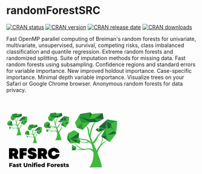 
#  randomForestSRC 


<!-- badges: start -->
[![CRAN status](https://cranchecks.info/badges/flavor/release/randomForestSRC)](https://cran.r-project.org/web/checks/check_results_randomForestSRC.html)
[![CRAN version](https://www.r-pkg.org/badges/version/randomForestSRC)](https://cran.r-project.org/web/packages/randomForestSRC/index.html)
[![CRAN release date](https://www.r-pkg.org/badges/last-release/randomForestSRC)](https://cran.r-project.org/web/packages/randomForestSRC/index.html)
[![CRAN downloads](https://cranlogs.r-pkg.org/badges/randomForestSRC)](https://cran.r-project.org/web/packages/randomForestSRC/index.html)
<!-- badges: end -->

Fast OpenMP parallel computing of Breiman's random forests for univariate, multivariate, unsupervised, survival, competing risks, class imbalanced classification and quantile regression. Extreme random forests and randomized splitting. Suite of imputation methods for missing data. Fast random forests using subsampling. Confidence regions and standard errors for variable importance. New improved holdout importance. Case-specific importance.  Minimal depth variable importance. Visualize trees on your Safari or Google Chrome browser. Anonymous random forests for data privacy. 

<br>
<a href="https://luminwin.github.io/randomForestSRC/"><svg xmlns="http://www.w3.org/2000/svg" xmlns:xlink="http://www.w3.org/1999/xlink"  width="220pt" height="140pt" viewBox="0 0 1350 675.000002" version="1.2">
<defs>
<g>
<symbol overflow="visible" id="glyph1-0">
<path style="stroke:none;" d="M 2.75 -48.21875 L 37.6875 -48.21875 L 37.6875 0 L 2.75 0 Z M 32.171875 -4.828125 L 32.171875 -43.40625 L 8.265625 -43.40625 L 8.265625 -4.828125 Z M 32.171875 -4.828125 "></path>
</symbol>
<symbol overflow="visible" id="glyph1-1">
<path style="stroke:none;" d="M 18.46875 -37.6875 L 18.46875 -27.078125 L 39.75 -27.078125 L 39.75 -16.53125 L 18.46875 -16.53125 L 18.46875 0 L 4.828125 0 L 4.828125 -48.21875 L 42.640625 -48.21875 L 42.640625 -37.6875 Z M 18.46875 -37.6875 "></path>
</symbol>
<symbol overflow="visible" id="glyph1-2">
<path style="stroke:none;" d="M 20.109375 -37.953125 C 26.316406 -37.953125 31.050781 -36.539062 34.3125 -33.71875 C 37.570312 -30.894531 39.203125 -26.566406 39.203125 -20.734375 L 39.203125 0 L 27 0 L 27 -4.828125 C 25.125 -1.191406 21.453125 0.625 15.984375 0.625 C 13.085938 0.625 10.582031 0.117188 8.46875 -0.890625 C 6.351562 -1.898438 4.753906 -3.265625 3.671875 -4.984375 C 2.597656 -6.710938 2.0625 -8.679688 2.0625 -10.890625 C 2.0625 -14.421875 3.414062 -17.160156 6.125 -19.109375 C 8.84375 -21.066406 13.023438 -22.046875 18.671875 -22.046875 L 26.109375 -22.046875 C 25.878906 -25.992188 23.238281 -27.96875 18.1875 -27.96875 C 16.394531 -27.96875 14.578125 -27.679688 12.734375 -27.109375 C 10.898438 -26.535156 9.34375 -25.742188 8.0625 -24.734375 L 3.65625 -33.625 C 5.71875 -35 8.226562 -36.0625 11.1875 -36.8125 C 14.15625 -37.570312 17.128906 -37.953125 20.109375 -37.953125 Z M 19.640625 -7.640625 C 21.148438 -7.640625 22.476562 -8.003906 23.625 -8.734375 C 24.78125 -9.472656 25.609375 -10.554688 26.109375 -11.984375 L 26.109375 -15.21875 L 20.453125 -15.21875 C 16.648438 -15.21875 14.75 -13.957031 14.75 -11.4375 C 14.75 -10.289062 15.179688 -9.367188 16.046875 -8.671875 C 16.921875 -7.984375 18.117188 -7.640625 19.640625 -7.640625 Z M 19.640625 -7.640625 "></path>
</symbol>
<symbol overflow="visible" id="glyph1-3">
<path style="stroke:none;" d="M 17.78125 0.625 C 14.65625 0.625 11.578125 0.269531 8.546875 -0.4375 C 5.515625 -1.15625 3.078125 -2.085938 1.234375 -3.234375 L 5.171875 -12.1875 C 6.867188 -11.132812 8.890625 -10.296875 11.234375 -9.671875 C 13.578125 -9.054688 15.894531 -8.75 18.1875 -8.75 C 20.300781 -8.75 21.804688 -8.96875 22.703125 -9.40625 C 23.597656 -9.84375 24.046875 -10.472656 24.046875 -11.296875 C 24.046875 -12.117188 23.503906 -12.703125 22.421875 -13.046875 C 21.347656 -13.398438 19.640625 -13.734375 17.296875 -14.046875 C 14.304688 -14.421875 11.765625 -14.90625 9.671875 -15.5 C 7.585938 -16.09375 5.785156 -17.191406 4.265625 -18.796875 C 2.753906 -20.410156 2 -22.664062 2 -25.5625 C 2 -27.945312 2.707031 -30.066406 4.125 -31.921875 C 5.550781 -33.785156 7.628906 -35.253906 10.359375 -36.328125 C 13.097656 -37.410156 16.375 -37.953125 20.1875 -37.953125 C 22.894531 -37.953125 25.578125 -37.675781 28.234375 -37.125 C 30.898438 -36.582031 33.128906 -35.804688 34.921875 -34.796875 L 31 -25.90625 C 27.695312 -27.738281 24.113281 -28.65625 20.25 -28.65625 C 18.1875 -28.65625 16.671875 -28.414062 15.703125 -27.9375 C 14.742188 -27.457031 14.265625 -26.828125 14.265625 -26.046875 C 14.265625 -25.171875 14.789062 -24.5625 15.84375 -24.21875 C 16.894531 -23.875 18.640625 -23.515625 21.078125 -23.140625 C 24.160156 -22.679688 26.710938 -22.15625 28.734375 -21.5625 C 30.753906 -20.96875 32.507812 -19.875 34 -18.28125 C 35.488281 -16.695312 36.234375 -14.484375 36.234375 -11.640625 C 36.234375 -9.296875 35.519531 -7.191406 34.09375 -5.328125 C 32.675781 -3.472656 30.578125 -2.015625 27.796875 -0.953125 C 25.015625 0.0976562 21.675781 0.625 17.78125 0.625 Z M 17.78125 0.625 "></path>
</symbol>
<symbol overflow="visible" id="glyph1-4">
<path style="stroke:none;" d="M 29.96875 -1.515625 C 28.863281 -0.828125 27.519531 -0.300781 25.9375 0.0625 C 24.351562 0.4375 22.664062 0.625 20.875 0.625 C 16.007812 0.625 12.265625 -0.566406 9.640625 -2.953125 C 7.023438 -5.347656 5.71875 -8.910156 5.71875 -13.640625 L 5.71875 -26.171875 L 0.28125 -26.171875 L 0.28125 -35.953125 L 5.71875 -35.953125 L 5.71875 -45.671875 L 18.8125 -45.671875 L 18.8125 -35.953125 L 27.34375 -35.953125 L 27.34375 -26.171875 L 18.8125 -26.171875 L 18.8125 -13.78125 C 18.8125 -12.445312 19.164062 -11.398438 19.875 -10.640625 C 20.582031 -9.878906 21.535156 -9.5 22.734375 -9.5 C 24.242188 -9.5 25.578125 -9.890625 26.734375 -10.671875 Z M 29.96875 -1.515625 "></path>
</symbol>
<symbol overflow="visible" id="glyph1-5">
<path style="stroke:none;" d=""></path>
</symbol>
<symbol overflow="visible" id="glyph1-6">
<path style="stroke:none;" d="M 27.078125 0.96875 C 19.910156 0.96875 14.335938 -0.984375 10.359375 -4.890625 C 6.390625 -8.796875 4.40625 -14.332031 4.40625 -21.5 L 4.40625 -48.21875 L 18.046875 -48.21875 L 18.046875 -21.90625 C 18.046875 -14.1875 21.101562 -10.328125 27.21875 -10.328125 C 33.28125 -10.328125 36.3125 -14.1875 36.3125 -21.90625 L 36.3125 -48.21875 L 49.734375 -48.21875 L 49.734375 -21.5 C 49.734375 -14.332031 47.75 -8.796875 43.78125 -4.890625 C 39.8125 -0.984375 34.242188 0.96875 27.078125 0.96875 Z M 27.078125 0.96875 "></path>
</symbol>
<symbol overflow="visible" id="glyph1-7">
<path style="stroke:none;" d="M 28.515625 -37.953125 C 33.160156 -37.953125 36.894531 -36.570312 39.71875 -33.8125 C 42.539062 -31.0625 43.953125 -26.910156 43.953125 -21.359375 L 43.953125 0 L 30.859375 0 L 30.859375 -19.21875 C 30.859375 -24.320312 28.816406 -26.875 24.734375 -26.875 C 22.484375 -26.875 20.679688 -26.132812 19.328125 -24.65625 C 17.972656 -23.1875 17.296875 -20.984375 17.296875 -18.046875 L 17.296875 0 L 4.203125 0 L 4.203125 -37.34375 L 16.671875 -37.34375 L 16.671875 -33.28125 C 18.140625 -34.789062 19.882812 -35.945312 21.90625 -36.75 C 23.925781 -37.550781 26.128906 -37.953125 28.515625 -37.953125 Z M 28.515625 -37.953125 "></path>
</symbol>
<symbol overflow="visible" id="glyph1-8">
<path style="stroke:none;" d="M 4.203125 -37.34375 L 17.296875 -37.34375 L 17.296875 0 L 4.203125 0 Z M 10.75 -41.46875 C 8.363281 -41.46875 6.4375 -42.132812 4.96875 -43.46875 C 3.5 -44.800781 2.765625 -46.457031 2.765625 -48.4375 C 2.765625 -50.40625 3.5 -52.054688 4.96875 -53.390625 C 6.4375 -54.722656 8.363281 -55.390625 10.75 -55.390625 C 13.144531 -55.390625 15.078125 -54.753906 16.546875 -53.484375 C 18.015625 -52.222656 18.75 -50.609375 18.75 -48.640625 C 18.75 -46.566406 18.015625 -44.851562 16.546875 -43.5 C 15.078125 -42.144531 13.144531 -41.46875 10.75 -41.46875 Z M 10.75 -41.46875 "></path>
</symbol>
<symbol overflow="visible" id="glyph1-9">
<path style="stroke:none;" d="M 18.46875 -35.953125 L 27.34375 -35.953125 L 27.34375 -26.171875 L 18.8125 -26.171875 L 18.8125 0 L 5.71875 0 L 5.71875 -26.171875 L 0.28125 -26.171875 L 0.28125 -35.953125 L 5.71875 -35.953125 L 5.71875 -36.921875 C 5.71875 -41.472656 7.082031 -45.078125 9.8125 -47.734375 C 12.550781 -50.398438 16.375 -51.734375 21.28125 -51.734375 C 22.9375 -51.734375 24.546875 -51.570312 26.109375 -51.25 C 27.671875 -50.925781 28.957031 -50.445312 29.96875 -49.8125 L 26.734375 -40.578125 C 25.441406 -41.304688 24.128906 -41.671875 22.796875 -41.671875 C 21.421875 -41.671875 20.351562 -41.257812 19.59375 -40.4375 C 18.84375 -39.613281 18.46875 -38.394531 18.46875 -36.78125 Z M 18.46875 -35.953125 "></path>
</symbol>
<symbol overflow="visible" id="glyph1-10">
<path style="stroke:none;" d="M 42.375 -18.59375 C 42.375 -18.507812 42.300781 -17.429688 42.15625 -15.359375 L 15.015625 -15.359375 C 15.566406 -13.429688 16.632812 -11.953125 18.21875 -10.921875 C 19.800781 -9.890625 21.789062 -9.375 24.1875 -9.375 C 25.976562 -9.375 27.523438 -9.625 28.828125 -10.125 C 30.140625 -10.632812 31.460938 -11.460938 32.796875 -12.609375 L 39.6875 -5.4375 C 36.050781 -1.394531 30.742188 0.625 23.765625 0.625 C 19.398438 0.625 15.5625 -0.203125 12.25 -1.859375 C 8.945312 -3.515625 6.390625 -5.8125 4.578125 -8.75 C 2.765625 -11.6875 1.859375 -15.015625 1.859375 -18.734375 C 1.859375 -22.410156 2.742188 -25.707031 4.515625 -28.625 C 6.285156 -31.539062 8.726562 -33.820312 11.84375 -35.46875 C 14.96875 -37.125 18.484375 -37.953125 22.390625 -37.953125 C 26.109375 -37.953125 29.484375 -37.179688 32.515625 -35.640625 C 35.546875 -34.109375 37.945312 -31.882812 39.71875 -28.96875 C 41.488281 -26.050781 42.375 -22.59375 42.375 -18.59375 Z M 22.453125 -28.65625 C 20.429688 -28.65625 18.742188 -28.082031 17.390625 -26.9375 C 16.035156 -25.789062 15.175781 -24.226562 14.8125 -22.25 L 30.109375 -22.25 C 29.734375 -24.226562 28.867188 -25.789062 27.515625 -26.9375 C 26.160156 -28.082031 24.472656 -28.65625 22.453125 -28.65625 Z M 22.453125 -28.65625 "></path>
</symbol>
<symbol overflow="visible" id="glyph1-11">
<path style="stroke:none;" d="M 43.890625 -51.109375 L 43.890625 0 L 31.421875 0 L 31.421875 -3.71875 C 28.984375 -0.820312 25.328125 0.625 20.453125 0.625 C 17.054688 0.625 13.957031 -0.164062 11.15625 -1.75 C 8.351562 -3.34375 6.132812 -5.609375 4.5 -8.546875 C 2.875 -11.484375 2.0625 -14.878906 2.0625 -18.734375 C 2.0625 -22.597656 2.875 -25.988281 4.5 -28.90625 C 6.132812 -31.820312 8.351562 -34.054688 11.15625 -35.609375 C 13.957031 -37.171875 17.054688 -37.953125 20.453125 -37.953125 C 24.910156 -37.953125 28.359375 -36.664062 30.796875 -34.09375 L 30.796875 -51.109375 Z M 23.21875 -9.78125 C 25.46875 -9.78125 27.328125 -10.570312 28.796875 -12.15625 C 30.265625 -13.738281 31 -15.929688 31 -18.734375 C 31 -21.492188 30.273438 -23.65625 28.828125 -25.21875 C 27.378906 -26.78125 25.507812 -27.5625 23.21875 -27.5625 C 20.914062 -27.5625 19.03125 -26.78125 17.5625 -25.21875 C 16.09375 -23.65625 15.359375 -21.492188 15.359375 -18.734375 C 15.359375 -15.929688 16.09375 -13.738281 17.5625 -12.15625 C 19.03125 -10.570312 20.914062 -9.78125 23.21875 -9.78125 Z M 23.21875 -9.78125 "></path>
</symbol>
<symbol overflow="visible" id="glyph1-12">
<path style="stroke:none;" d="M 22.9375 0.625 C 18.945312 0.625 15.34375 -0.203125 12.125 -1.859375 C 8.90625 -3.515625 6.390625 -5.8125 4.578125 -8.75 C 2.765625 -11.6875 1.859375 -15.015625 1.859375 -18.734375 C 1.859375 -22.410156 2.765625 -25.71875 4.578125 -28.65625 C 6.390625 -31.59375 8.890625 -33.875 12.078125 -35.5 C 15.273438 -37.132812 18.894531 -37.953125 22.9375 -37.953125 C 26.976562 -37.953125 30.601562 -37.132812 33.8125 -35.5 C 37.03125 -33.875 39.535156 -31.601562 41.328125 -28.6875 C 43.117188 -25.769531 44.015625 -22.453125 44.015625 -18.734375 C 44.015625 -15.015625 43.117188 -11.6875 41.328125 -8.75 C 39.535156 -5.8125 37.03125 -3.515625 33.8125 -1.859375 C 30.601562 -0.203125 26.976562 0.625 22.9375 0.625 Z M 22.9375 -9.78125 C 25.238281 -9.78125 27.125 -10.570312 28.59375 -12.15625 C 30.0625 -13.738281 30.796875 -15.929688 30.796875 -18.734375 C 30.796875 -21.492188 30.0625 -23.65625 28.59375 -25.21875 C 27.125 -26.78125 25.238281 -27.5625 22.9375 -27.5625 C 20.644531 -27.5625 18.765625 -26.78125 17.296875 -25.21875 C 15.828125 -23.65625 15.09375 -21.492188 15.09375 -18.734375 C 15.09375 -15.929688 15.828125 -13.738281 17.296875 -12.15625 C 18.765625 -10.570312 20.644531 -9.78125 22.9375 -9.78125 Z M 22.9375 -9.78125 "></path>
</symbol>
<symbol overflow="visible" id="glyph1-13">
<path style="stroke:none;" d="M 16.671875 -32.859375 C 18.003906 -34.554688 19.738281 -35.828125 21.875 -36.671875 C 24.007812 -37.523438 26.453125 -37.953125 29.203125 -37.953125 L 29.203125 -26.171875 C 28.015625 -26.316406 27.03125 -26.390625 26.25 -26.390625 C 23.445312 -26.390625 21.253906 -25.628906 19.671875 -24.109375 C 18.085938 -22.597656 17.296875 -20.28125 17.296875 -17.15625 L 17.296875 0 L 4.203125 0 L 4.203125 -37.34375 L 16.671875 -37.34375 Z M 16.671875 -32.859375 "></path>
</symbol>
<symbol overflow="visible" id="glyph0-0">
<path style="stroke:none;" d="M 78.925781 0 L 127.027344 0 L 104.367188 -45.5 C 115.695312 -53.484375 122.382812 -65.742188 122.382812 -80.785156 C 122.382812 -110.3125 101.210938 -129.996094 70.941406 -129.996094 L 10.214844 -129.996094 L 10.214844 0 L 53.296875 0 L 53.296875 -35.285156 L 62.027344 -35.285156 Z M 53.296875 -93.039062 L 63.882812 -93.039062 C 72.613281 -93.039062 77.625 -87.839844 77.625 -80.785156 C 77.625 -73.726562 72.613281 -68.339844 63.882812 -68.339844 L 53.296875 -68.339844 Z M 53.296875 -93.039062 "></path>
</symbol>
<symbol overflow="visible" id="glyph0-1">
<path style="stroke:none;" d="M 98.613281 -91.925781 L 98.613281 -129.996094 L 10.214844 -129.996094 L 10.214844 0 L 54.042969 0 L 54.042969 -41.597656 L 93.785156 -41.597656 L 93.785156 -78.183594 L 54.042969 -78.183594 L 54.042969 -91.925781 Z M 98.613281 -91.925781 "></path>
</symbol>
<symbol overflow="visible" id="glyph0-2">
<path style="stroke:none;" d="M 59.054688 3.714844 C 93.410156 3.714844 113.839844 -12.628906 113.839844 -40.484375 C 113.839844 -70.382812 89.140625 -76.882812 70.753906 -81.710938 C 59.796875 -84.683594 51.070312 -86.914062 51.070312 -93.226562 C 51.070312 -96.941406 53.671875 -99.167969 58.128906 -99.167969 C 62.769531 -99.167969 65.371094 -96.382812 65.371094 -91.371094 L 109.199219 -91.371094 C 109.199219 -117.925781 90.253906 -133.710938 58.128906 -133.710938 C 25.441406 -133.710938 6.3125 -118.296875 6.3125 -92.484375 C 6.3125 -61.285156 30.085938 -55.527344 47.914062 -51.070312 C 58.683594 -48.285156 67.414062 -46.242188 67.414062 -39.371094 C 67.414062 -34.726562 63.882812 -32.128906 59.054688 -32.128906 C 53.671875 -32.128906 50.140625 -35.46875 50.140625 -41.226562 L 4.644531 -41.226562 C 4.644531 -13 24.886719 3.714844 59.054688 3.714844 Z M 59.054688 3.714844 "></path>
</symbol>
<symbol overflow="visible" id="glyph0-3">
<path style="stroke:none;" d="M 75.769531 3.714844 C 113.28125 3.714844 141.324219 -20.984375 145.410156 -57.199219 L 100.65625 -57.199219 C 97.867188 -44.570312 88.027344 -36.027344 75.957031 -36.027344 C 60.542969 -36.027344 50.140625 -47.726562 50.140625 -65 C 50.140625 -82.457031 60.542969 -94.15625 75.957031 -94.15625 C 87.285156 -94.15625 97.125 -86.355469 100.839844 -74.839844 L 145.039062 -74.839844 C 140.398438 -109.941406 112.726562 -133.710938 75.769531 -133.710938 C 34.171875 -133.710938 4.085938 -104.742188 4.085938 -65 C 4.085938 -25.257812 34.171875 3.714844 75.769531 3.714844 Z M 75.769531 3.714844 "></path>
</symbol>
</g>
<clipPath id="clip1">
  <path d="M 948 138 L 1164 138 L 1164 674 L 948 674 Z M 948 138 "></path>
</clipPath>
<clipPath id="clip2">
  <path d="M 1278 106 L 1349 106 L 1349 262 L 1278 262 Z M 1278 106 "></path>
</clipPath>
<clipPath id="clip3">
  <path d="M 1217 86 L 1349 86 L 1349 139 L 1217 139 Z M 1217 86 "></path>
</clipPath>
<clipPath id="clip4">
  <path d="M 737.4375 326 L 784 326 L 784 381 L 737.4375 381 Z M 737.4375 326 "></path>
</clipPath>
<clipPath id="clip5">
  <path d="M 737.4375 258 L 773 258 L 773 327 L 737.4375 327 Z M 737.4375 258 "></path>
</clipPath>
<clipPath id="clip6">
  <path d="M 95 68 L 182 68 L 182 282.207031 L 95 282.207031 Z M 95 68 "></path>
</clipPath>
<clipPath id="clip7">
  <path d="M 227 55 L 256.265625 55 L 256.265625 118 L 227 118 Z M 227 55 "></path>
</clipPath>
<clipPath id="clip8">
  <path d="M 202 47 L 256.265625 47 L 256.265625 69 L 202 69 Z M 202 47 "></path>
</clipPath>
<clipPath id="clip9">
  <path d="M 50 12.605469 L 190 12.605469 L 190 98 L 50 98 Z M 50 12.605469 "></path>
</clipPath>
<clipPath id="clip10">
  <path d="M 118 12.605469 L 133 12.605469 L 133 46 L 118 46 Z M 118 12.605469 "></path>
</clipPath>
<clipPath id="clip11">
  <path d="M 67 12.605469 L 124 12.605469 L 124 46 L 67 46 Z M 67 12.605469 "></path>
</clipPath>
<clipPath id="clip12">
  <path d="M 10.664062 143 L 29 143 L 29 165 L 10.664062 165 Z M 10.664062 143 "></path>
</clipPath>
<clipPath id="clip13">
  <path d="M 10.664062 115 L 25 115 L 25 144 L 10.664062 144 Z M 10.664062 115 "></path>
</clipPath>
<clipPath id="clip14">
  <path d="M 562 72 L 671 72 L 671 341.171875 L 562 341.171875 Z M 562 72 "></path>
</clipPath>
<clipPath id="clip15">
  <path d="M 728 56 L 765.15625 56 L 765.15625 134 L 728 134 Z M 728 56 "></path>
</clipPath>
<clipPath id="clip16">
  <path d="M 697 46 L 765.15625 46 L 765.15625 73 L 697 73 Z M 697 46 "></path>
</clipPath>
<clipPath id="clip17">
  <path d="M 507 2.671875 L 682 2.671875 L 682 110 L 507 110 Z M 507 2.671875 "></path>
</clipPath>
<clipPath id="clip18">
  <path d="M 591 2.671875 L 610 2.671875 L 610 45 L 591 45 Z M 591 2.671875 "></path>
</clipPath>
<clipPath id="clip19">
  <path d="M 528 2.671875 L 599 2.671875 L 599 45 L 528 45 Z M 528 2.671875 "></path>
</clipPath>
<clipPath id="clip20">
  <path d="M 456.613281 166 L 480 166 L 480 194 L 456.613281 194 Z M 456.613281 166 "></path>
</clipPath>
<clipPath id="clip21">
  <path d="M 456.613281 132 L 475 132 L 475 167 L 456.613281 167 Z M 456.613281 132 "></path>
</clipPath>
<clipPath id="clip22">
  <path d="M 297 194 L 371 194 L 371 375.75 L 297 375.75 Z M 297 194 "></path>
</clipPath>
<clipPath id="clip23">
  <path d="M 409 183 L 434.527344 183 L 434.527344 236 L 409 236 Z M 409 183 "></path>
</clipPath>
<clipPath id="clip24">
  <path d="M 389 176 L 434.527344 176 L 434.527344 195 L 389 195 Z M 389 176 "></path>
</clipPath>
<clipPath id="clip25">
  <path d="M 260 147.40625 L 378 147.40625 L 378 220 L 260 220 Z M 260 147.40625 "></path>
</clipPath>
<clipPath id="clip26">
  <path d="M 317 147.40625 L 330 147.40625 L 330 176 L 317 176 Z M 317 147.40625 "></path>
</clipPath>
<clipPath id="clip27">
  <path d="M 274 147.40625 L 323 147.40625 L 323 176 L 274 176 Z M 274 147.40625 "></path>
</clipPath>
<clipPath id="clip28">
  <path d="M 226.347656 257 L 242 257 L 242 277 L 226.347656 277 Z M 226.347656 257 "></path>
</clipPath>
<clipPath id="clip29">
  <path d="M 226.347656 234 L 239 234 L 239 258 L 226.347656 258 Z M 226.347656 234 "></path>
</clipPath>
</defs>
<g id="surface1">
<g clip-path="url(#clip1)" clip-rule="nonzero">
<path style=" stroke:none;fill-rule:nonzero;fill:rgb(25.099182%,72.549438%,23.529053%);fill-opacity:1;" d="M 1011.824219 674.113281 C 1011.824219 674.113281 1077.445312 587.742188 1057.074219 470.292969 C 1036.714844 352.84375 997.171875 301.453125 993.722656 235.449219 C 990.324219 170.476562 948.472656 138.617188 948.472656 138.617188 C 948.472656 138.617188 1007.675781 175.457031 1008.429688 237.980469 C 1009.011719 286.296875 1069.523438 391.980469 1097.804688 462.445312 C 1126.089844 532.917969 1170.367188 661.316406 1162.445312 674.113281 L 1011.824219 674.113281 "></path>
</g>
<path style=" stroke:none;fill-rule:nonzero;fill:rgb(25.099182%,72.549438%,23.529053%);fill-opacity:1;" d="M 1016.136719 275.976562 C 1016.136719 275.976562 1020.117188 153.191406 1115.148438 75.765625 C 1115.148438 75.765625 1034.871094 158.101562 1026.363281 303.972656 L 1011.824219 300.3125 L 1016.136719 275.976562 "></path>
<path style=" stroke:none;fill-rule:nonzero;fill:rgb(25.099182%,72.549438%,23.529053%);fill-opacity:1;" d="M 1053.003906 364.148438 C 1053.003906 364.148438 1114.179688 306.664062 1122.949219 231.65625 C 1122.949219 231.65625 1120.648438 316.21875 1060.757812 380.628906 L 1047.652344 381.78125 L 1053.003906 364.148438 "></path>
<path style=" stroke:none;fill-rule:nonzero;fill:rgb(25.099182%,72.549438%,23.529053%);fill-opacity:1;" d="M 1030.902344 367.449219 C 1030.902344 367.449219 1002.082031 324.929688 939.207031 325.253906 C 876.339844 325.582031 838.8125 283.328125 838.8125 283.328125 C 838.8125 283.328125 880.257812 336.625 937.742188 337.386719 C 995.234375 338.152344 987.949219 355.644531 990.382812 355.507812 C 992.820312 355.375 971.863281 379.035156 881.210938 355.964844 C 881.210938 355.964844 937.742188 385.707031 996.71875 365.761719 C 996.71875 365.761719 1018 359.027344 1040.011719 396.550781 L 1044.480469 382.535156 L 1030.902344 367.449219 "></path>
<path style=" stroke:none;fill-rule:nonzero;fill:rgb(25.099182%,72.549438%,23.529053%);fill-opacity:1;" d="M 1099.632812 467.324219 C 1099.632812 467.324219 1134.648438 375.75 1232.609375 341.25 C 1232.609375 341.25 1129.6875 393.667969 1108.40625 506.628906 L 1079.085938 479.015625 L 1099.632812 467.324219 "></path>
<path style=" stroke:none;fill-rule:nonzero;fill:rgb(25.099182%,72.549438%,23.529053%);fill-opacity:1;" d="M 1055.421875 461.117188 C 1055.421875 461.117188 1043.261719 426.929688 965.769531 446.101562 C 888.28125 465.273438 834.910156 435.785156 834.910156 435.785156 C 834.910156 435.785156 887.550781 474.457031 970.886719 455.109375 C 970.886719 455.109375 1027.128906 433.777344 1059.691406 489.582031 L 1076.160156 475.28125 L 1055.996094 464.230469 L 1055.421875 461.117188 "></path>
<path style=" stroke:none;fill-rule:nonzero;fill:rgb(25.099182%,72.549438%,23.529053%);fill-opacity:1;" d="M 1153.125 390.675781 C 1153.125 390.675781 1186.542969 324.582031 1167.0625 294.339844 C 1167.0625 294.339844 1173.160156 333.582031 1141.203125 403.042969 L 1146.828125 403.132812 L 1153.125 390.675781 "></path>
<path style=" stroke:none;fill-rule:nonzero;fill:rgb(25.099182%,72.549438%,23.529053%);fill-opacity:1;" d="M 957.882812 447.902344 C 957.882812 447.902344 896.625 454.222656 823.960938 361.6875 C 823.960938 361.6875 868.953125 451.84375 948.472656 454.222656 "></path>
<path style=" stroke:none;fill-rule:nonzero;fill:rgb(25.099182%,72.549438%,23.529053%);fill-opacity:1;" d="M 1103.195312 314.101562 C 1103.195312 314.101562 1137.570312 214.441406 1223.347656 194.117188 C 1223.347656 194.117188 1162.394531 213.148438 1103.195312 327.269531 C 1103.195312 327.269531 1093.597656 359.78125 1060.757812 380.628906 L 1087.617188 327.550781 L 1103.195312 314.101562 "></path>
<path style=" stroke:none;fill-rule:nonzero;fill:rgb(15.289307%,58.81958%,23.529053%);fill-opacity:1;" d="M 1220.726562 278.089844 L 1258.777344 364.039062 L 1206.648438 329.496094 Z M 1220.726562 278.089844 "></path>
<path style=" stroke:none;fill-rule:nonzero;fill:rgb(10.978699%,39.219666%,20.388794%);fill-opacity:1;" d="M 1153.214844 294.339844 L 1206.648438 329.496094 L 1220.726562 278.089844 Z M 1153.214844 294.339844 "></path>
<path style=" stroke:none;fill-rule:nonzero;fill:rgb(15.289307%,58.81958%,23.529053%);fill-opacity:1;" d="M 1220.726562 278.089844 L 1208.378906 201.433594 L 1153.214844 294.339844 Z M 1220.726562 278.089844 "></path>
<path style=" stroke:none;fill-rule:nonzero;fill:rgb(25.099182%,72.549438%,23.529053%);fill-opacity:1;" d="M 1220.726562 278.089844 L 1258.777344 364.039062 L 1336.757812 261.105469 Z M 1220.726562 278.089844 "></path>
<path style=" stroke:none;fill-rule:nonzero;fill:rgb(10.978699%,39.219666%,20.388794%);fill-opacity:1;" d="M 1220.726562 278.089844 L 1309.765625 224.066406 L 1336.757812 261.105469 Z M 1220.726562 278.089844 "></path>
<path style=" stroke:none;fill-rule:nonzero;fill:rgb(25.099182%,72.549438%,23.529053%);fill-opacity:1;" d="M 1208.378906 201.433594 L 1263.820312 194.117188 L 1309.765625 224.066406 L 1220.726562 278.089844 L 1208.378906 201.433594 "></path>
<path style=" stroke:none;fill-rule:nonzero;fill:rgb(10.978699%,39.219666%,20.388794%);fill-opacity:1;" d="M 1263.820312 194.117188 L 1278.664062 138.617188 L 1217.191406 112.742188 L 1235.140625 197.90625 L 1263.820312 194.117188 "></path>
<path style=" stroke:none;fill-rule:nonzero;fill:rgb(15.289307%,58.81958%,23.529053%);fill-opacity:1;" d="M 1235.140625 197.90625 L 1208.378906 201.433594 L 1217.191406 112.742188 Z M 1235.140625 197.90625 "></path>
<path style=" stroke:none;fill-rule:nonzero;fill:rgb(10.978699%,39.219666%,20.388794%);fill-opacity:1;" d="M 1208.378906 201.433594 L 1127.226562 176.589844 L 1217.191406 112.742188 Z M 1208.378906 201.433594 "></path>
<path style=" stroke:none;fill-rule:nonzero;fill:rgb(10.978699%,39.219666%,20.388794%);fill-opacity:1;" d="M 1110.878906 194.117188 L 1122.292969 240.410156 L 1085.753906 210.152344 Z M 1110.878906 194.117188 "></path>
<path style=" stroke:none;fill-rule:nonzero;fill:rgb(15.289307%,58.81958%,23.529053%);fill-opacity:1;" d="M 1134.15625 197.9375 L 1208.378906 201.433594 L 1127.226562 176.589844 Z M 1134.15625 197.9375 "></path>
<path style=" stroke:none;fill-rule:nonzero;fill:rgb(15.289307%,58.81958%,23.529053%);fill-opacity:1;" d="M 1309.765625 224.066406 L 1278.664062 138.617188 L 1263.820312 194.117188 Z M 1309.765625 224.066406 "></path>
<g clip-path="url(#clip2)" clip-rule="nonzero">
<path style=" stroke:none;fill-rule:nonzero;fill:rgb(25.099182%,72.549438%,23.529053%);fill-opacity:1;" d="M 1336.757812 261.105469 L 1350.953125 106.195312 L 1278.664062 138.617188 L 1309.765625 224.066406 L 1336.757812 261.105469 "></path>
</g>
<g clip-path="url(#clip3)" clip-rule="nonzero">
<path style=" stroke:none;fill-rule:nonzero;fill:rgb(15.289307%,58.81958%,23.529053%);fill-opacity:1;" d="M 1350.953125 106.195312 L 1229.328125 86.546875 L 1217.191406 112.742188 L 1278.664062 138.617188 L 1350.953125 106.195312 "></path>
</g>
<path style=" stroke:none;fill-rule:nonzero;fill:rgb(10.978699%,39.219666%,20.388794%);fill-opacity:1;" d="M 1229.328125 86.546875 L 1127.226562 176.589844 L 1217.191406 112.742188 Z M 1229.328125 86.546875 "></path>
<path style=" stroke:none;fill-rule:nonzero;fill:rgb(10.978699%,39.219666%,20.388794%);fill-opacity:1;" d="M 1122.292969 240.410156 L 1208.378906 201.433594 L 1134.15625 197.9375 Z M 1122.292969 240.410156 "></path>
<path style=" stroke:none;fill-rule:nonzero;fill:rgb(25.099182%,72.549438%,23.529053%);fill-opacity:1;" d="M 1134.15625 197.9375 L 1122.292969 240.410156 L 1110.878906 194.117188 Z M 1134.15625 197.9375 "></path>
<path style=" stroke:none;fill-rule:nonzero;fill:rgb(25.099182%,72.549438%,23.529053%);fill-opacity:1;" d="M 1122.292969 240.410156 L 1196.519531 221.40625 L 1208.378906 201.433594 Z M 1122.292969 240.410156 "></path>
<path style=" stroke:none;fill-rule:nonzero;fill:rgb(25.099182%,72.549438%,23.529053%);fill-opacity:1;" d="M 1110.878906 116.835938 L 1184.589844 79.726562 L 1171.433594 9.328125 L 1042.429688 19.703125 L 1019.914062 0.0546875 L 899.992188 19.152344 L 879.476562 55.71875 L 837.757812 125.5625 L 858.464844 186.6875 L 932.058594 212.882812 L 1019.914062 121.203125 L 1110.878906 116.835938 "></path>
<path style=" stroke:none;fill-rule:nonzero;fill:rgb(10.978699%,39.219666%,20.388794%);fill-opacity:1;" d="M 1110.878906 116.835938 L 1073.734375 75.765625 L 1006.25 82.457031 L 1019.914062 121.203125 L 1110.878906 116.835938 "></path>
<path style=" stroke:none;fill-rule:nonzero;fill:rgb(15.289307%,58.81958%,23.529053%);fill-opacity:1;" d="M 1073.734375 75.765625 L 1184.589844 79.726562 L 1110.878906 116.835938 Z M 1073.734375 75.765625 "></path>
<path style=" stroke:none;fill-rule:nonzero;fill:rgb(25.099182%,72.549438%,23.529053%);fill-opacity:1;" d="M 1073.734375 75.765625 L 1006.25 82.457031 L 1042.429688 19.703125 L 1171.433594 9.328125 L 1073.734375 75.765625 "></path>
<path style=" stroke:none;fill-rule:nonzero;fill:rgb(10.978699%,39.219666%,20.388794%);fill-opacity:1;" d="M 1171.433594 9.328125 L 1184.589844 79.726562 L 1073.734375 75.765625 Z M 1171.433594 9.328125 "></path>
<path style=" stroke:none;fill-rule:nonzero;fill:rgb(10.978699%,39.219666%,20.388794%);fill-opacity:1;" d="M 1042.429688 19.703125 L 1006.25 82.457031 L 1019.914062 0.0546875 Z M 1042.429688 19.703125 "></path>
<path style=" stroke:none;fill-rule:nonzero;fill:rgb(15.289307%,58.81958%,23.529053%);fill-opacity:1;" d="M 1006.25 82.457031 L 879.476562 55.71875 L 899.992188 19.152344 L 1019.914062 0.0546875 L 1006.25 82.457031 "></path>
<path style=" stroke:none;fill-rule:nonzero;fill:rgb(10.978699%,39.219666%,20.388794%);fill-opacity:1;" d="M 1006.25 82.457031 L 1019.914062 121.203125 L 879.476562 55.71875 Z M 1006.25 82.457031 "></path>
<path style=" stroke:none;fill-rule:nonzero;fill:rgb(15.289307%,58.81958%,23.529053%);fill-opacity:1;" d="M 1019.914062 121.203125 L 918.339844 129.386719 L 879.476562 55.71875 Z M 1019.914062 121.203125 "></path>
<path style=" stroke:none;fill-rule:nonzero;fill:rgb(25.099182%,72.549438%,23.529053%);fill-opacity:1;" d="M 932.058594 212.882812 L 1019.914062 121.203125 L 918.339844 129.386719 Z M 932.058594 212.882812 "></path>
<path style=" stroke:none;fill-rule:nonzero;fill:rgb(25.099182%,72.549438%,23.529053%);fill-opacity:1;" d="M 837.757812 125.5625 L 858.464844 186.6875 L 918.339844 129.386719 L 879.476562 55.71875 L 837.757812 125.5625 "></path>
<path style=" stroke:none;fill-rule:nonzero;fill:rgb(15.289307%,58.81958%,23.529053%);fill-opacity:1;" d="M 918.339844 129.386719 L 932.058594 212.882812 L 858.464844 186.6875 Z M 918.339844 129.386719 "></path>
<path style=" stroke:none;fill-rule:nonzero;fill:rgb(25.099182%,72.549438%,23.529053%);fill-opacity:1;" d="M 878.046875 311.289062 L 885.21875 253.257812 L 823.960938 217.269531 L 752.101562 258.171875 L 772.292969 326.058594 L 858.464844 335.117188 L 858.464844 374.40625 L 890.921875 384.777344 L 901.585938 345.488281 L 878.046875 311.289062 "></path>
<path style=" stroke:none;fill-rule:nonzero;fill:rgb(10.978699%,39.219666%,20.388794%);fill-opacity:1;" d="M 885.21875 253.257812 L 772.292969 326.058594 L 878.046875 311.289062 Z M 885.21875 253.257812 "></path>
<path style=" stroke:none;fill-rule:nonzero;fill:rgb(15.289307%,58.81958%,23.529053%);fill-opacity:1;" d="M 878.046875 311.289062 L 858.464844 335.117188 L 772.292969 326.058594 Z M 878.046875 311.289062 "></path>
<path style=" stroke:none;fill-rule:nonzero;fill:rgb(25.099182%,72.549438%,23.529053%);fill-opacity:1;" d="M 858.464844 335.117188 L 901.585938 345.488281 L 878.046875 311.289062 Z M 858.464844 335.117188 "></path>
<path style=" stroke:none;fill-rule:nonzero;fill:rgb(15.289307%,58.81958%,23.529053%);fill-opacity:1;" d="M 858.464844 335.117188 L 858.464844 374.40625 L 890.921875 384.777344 L 901.585938 345.488281 L 858.464844 335.117188 "></path>
<path style=" stroke:none;fill-rule:nonzero;fill:rgb(10.978699%,39.219666%,20.388794%);fill-opacity:1;" d="M 858.464844 374.40625 L 858.464844 335.117188 L 772.292969 326.058594 Z M 858.464844 374.40625 "></path>
<path style=" stroke:none;fill-rule:nonzero;fill:rgb(25.099182%,72.549438%,23.529053%);fill-opacity:1;" d="M 772.292969 326.058594 L 783.199219 380.628906 L 858.464844 374.40625 Z M 772.292969 326.058594 "></path>
<g clip-path="url(#clip4)" clip-rule="nonzero">
<path style=" stroke:none;fill-rule:nonzero;fill:rgb(10.978699%,39.219666%,20.388794%);fill-opacity:1;" d="M 783.199219 380.628906 L 737.921875 326.058594 L 772.292969 326.058594 Z M 783.199219 380.628906 "></path>
</g>
<g clip-path="url(#clip5)" clip-rule="nonzero">
<path style=" stroke:none;fill-rule:nonzero;fill:rgb(15.289307%,58.81958%,23.529053%);fill-opacity:1;" d="M 737.921875 326.058594 L 752.101562 258.171875 L 772.292969 326.058594 Z M 737.921875 326.058594 "></path>
</g>
<path style=" stroke:none;fill-rule:nonzero;fill:rgb(15.289307%,58.81958%,23.529053%);fill-opacity:1;" d="M 853.574219 423.933594 L 843.210938 462.683594 L 810.476562 426.792969 Z M 853.574219 423.933594 "></path>
<path style=" stroke:none;fill-rule:nonzero;fill:rgb(25.099182%,72.549438%,23.529053%);fill-opacity:1;" d="M 853.574219 423.933594 L 799.019531 396.550781 L 810.476562 426.792969 Z M 853.574219 423.933594 "></path>
<path style=" stroke:none;fill-rule:nonzero;fill:rgb(10.978699%,39.219666%,20.388794%);fill-opacity:1;" d="M 843.210938 462.683594 L 799.019531 462.683594 L 810.476562 426.792969 Z M 843.210938 462.683594 "></path>
<path style=" stroke:none;fill-rule:nonzero;fill:rgb(15.289307%,58.81958%,23.529053%);fill-opacity:1;" d="M 799.019531 396.550781 L 799.019531 462.683594 L 810.476562 426.792969 Z M 799.019531 396.550781 "></path>
<g clip-path="url(#clip6)" clip-rule="nonzero">
<path style=" stroke:none;fill-rule:nonzero;fill:rgb(25.099182%,72.549438%,23.529053%);fill-opacity:1;" d="M 120.421875 282.253906 C 120.421875 282.253906 146.671875 247.703125 138.523438 200.722656 C 130.378906 153.746094 114.5625 133.1875 113.179688 106.789062 C 111.824219 80.796875 95.082031 68.054688 95.082031 68.054688 C 95.082031 68.054688 118.761719 82.789062 119.066406 107.800781 C 119.296875 127.125 143.503906 169.398438 154.816406 197.585938 C 166.128906 225.773438 183.839844 277.132812 180.671875 282.253906 L 120.421875 282.253906 "></path>
</g>
<path style=" stroke:none;fill-rule:nonzero;fill:rgb(25.099182%,72.549438%,23.529053%);fill-opacity:1;" d="M 122.144531 122.996094 C 122.144531 122.996094 123.738281 73.882812 161.753906 42.914062 C 161.753906 42.914062 129.640625 75.847656 126.238281 134.195312 L 120.421875 132.734375 L 122.144531 122.996094 "></path>
<path style=" stroke:none;fill-rule:nonzero;fill:rgb(25.099182%,72.549438%,23.529053%);fill-opacity:1;" d="M 136.894531 158.265625 C 136.894531 158.265625 161.363281 135.273438 164.875 105.269531 C 164.875 105.269531 163.953125 139.09375 139.996094 164.859375 L 134.753906 165.320312 L 136.894531 158.265625 "></path>
<path style=" stroke:none;fill-rule:nonzero;fill:rgb(25.099182%,72.549438%,23.529053%);fill-opacity:1;" d="M 128.054688 159.585938 C 128.054688 159.585938 116.527344 142.578125 91.375 142.710938 C 66.226562 142.839844 51.214844 125.9375 51.214844 125.9375 C 51.214844 125.9375 67.792969 147.257812 90.789062 147.5625 C 113.785156 147.867188 110.871094 154.863281 111.84375 154.8125 C 112.820312 154.757812 104.4375 164.222656 68.175781 154.992188 C 68.175781 154.992188 90.789062 166.890625 114.378906 158.910156 C 114.378906 158.910156 122.894531 156.21875 131.699219 171.226562 L 133.484375 165.621094 L 128.054688 159.585938 "></path>
<path style=" stroke:none;fill-rule:nonzero;fill:rgb(25.099182%,72.549438%,23.529053%);fill-opacity:1;" d="M 155.546875 199.539062 C 155.546875 199.539062 169.554688 162.90625 208.738281 149.105469 C 208.738281 149.105469 167.570312 170.074219 159.054688 215.257812 L 147.328125 204.214844 L 155.546875 199.539062 "></path>
<path style=" stroke:none;fill-rule:nonzero;fill:rgb(25.099182%,72.549438%,23.529053%);fill-opacity:1;" d="M 137.859375 197.054688 C 137.859375 197.054688 132.996094 183.378906 102 191.046875 C 71.003906 198.714844 49.65625 186.921875 49.65625 186.921875 C 49.65625 186.921875 70.710938 202.390625 104.046875 194.652344 C 104.046875 194.652344 126.542969 186.117188 139.570312 208.4375 L 146.15625 202.71875 L 138.089844 198.300781 L 137.859375 197.054688 "></path>
<path style=" stroke:none;fill-rule:nonzero;fill:rgb(25.099182%,72.549438%,23.529053%);fill-opacity:1;" d="M 176.945312 168.878906 C 176.945312 168.878906 190.308594 142.441406 182.519531 130.34375 C 182.519531 130.34375 184.957031 146.039062 172.175781 173.824219 L 174.425781 173.859375 L 176.945312 168.878906 "></path>
<path style=" stroke:none;fill-rule:nonzero;fill:rgb(25.099182%,72.549438%,23.529053%);fill-opacity:1;" d="M 98.84375 191.769531 C 98.84375 191.769531 74.339844 194.296875 45.273438 157.28125 C 45.273438 157.28125 63.273438 193.34375 95.082031 194.296875 "></path>
<path style=" stroke:none;fill-rule:nonzero;fill:rgb(25.099182%,72.549438%,23.529053%);fill-opacity:1;" d="M 156.972656 138.246094 C 156.972656 138.246094 170.722656 98.382812 205.03125 90.253906 C 205.03125 90.253906 180.652344 97.867188 156.972656 143.515625 C 156.972656 143.515625 153.132812 156.519531 139.996094 164.859375 L 150.738281 143.628906 L 156.972656 138.246094 "></path>
<path style=" stroke:none;fill-rule:nonzero;fill:rgb(15.289307%,58.81958%,23.529053%);fill-opacity:1;" d="M 203.984375 123.84375 L 219.203125 158.222656 L 198.351562 144.40625 Z M 203.984375 123.84375 "></path>
<path style=" stroke:none;fill-rule:nonzero;fill:rgb(10.978699%,39.219666%,20.388794%);fill-opacity:1;" d="M 176.980469 130.34375 L 198.351562 144.40625 L 203.984375 123.84375 Z M 176.980469 130.34375 "></path>
<path style=" stroke:none;fill-rule:nonzero;fill:rgb(15.289307%,58.81958%,23.529053%);fill-opacity:1;" d="M 203.984375 123.84375 L 199.046875 93.179688 L 176.980469 130.34375 Z M 203.984375 123.84375 "></path>
<path style=" stroke:none;fill-rule:nonzero;fill:rgb(25.099182%,72.549438%,23.529053%);fill-opacity:1;" d="M 203.984375 123.84375 L 219.203125 158.222656 L 250.398438 117.050781 Z M 203.984375 123.84375 "></path>
<path style=" stroke:none;fill-rule:nonzero;fill:rgb(10.978699%,39.219666%,20.388794%);fill-opacity:1;" d="M 203.984375 123.84375 L 239.601562 102.234375 L 250.398438 117.050781 Z M 203.984375 123.84375 "></path>
<path style=" stroke:none;fill-rule:nonzero;fill:rgb(25.099182%,72.549438%,23.529053%);fill-opacity:1;" d="M 199.046875 93.179688 L 221.222656 90.253906 L 239.601562 102.234375 L 203.984375 123.84375 L 199.046875 93.179688 "></path>
<path style=" stroke:none;fill-rule:nonzero;fill:rgb(10.978699%,39.219666%,20.388794%);fill-opacity:1;" d="M 221.222656 90.253906 L 227.160156 68.054688 L 202.570312 57.703125 L 209.75 91.769531 L 221.222656 90.253906 "></path>
<path style=" stroke:none;fill-rule:nonzero;fill:rgb(15.289307%,58.81958%,23.529053%);fill-opacity:1;" d="M 209.75 91.769531 L 199.046875 93.179688 L 202.570312 57.703125 Z M 209.75 91.769531 "></path>
<path style=" stroke:none;fill-rule:nonzero;fill:rgb(10.978699%,39.219666%,20.388794%);fill-opacity:1;" d="M 199.046875 93.179688 L 166.582031 83.242188 L 202.570312 57.703125 Z M 199.046875 93.179688 "></path>
<path style=" stroke:none;fill-rule:nonzero;fill:rgb(10.978699%,39.219666%,20.388794%);fill-opacity:1;" d="M 160.046875 90.253906 L 164.609375 108.773438 L 149.996094 96.667969 Z M 160.046875 90.253906 "></path>
<path style=" stroke:none;fill-rule:nonzero;fill:rgb(15.289307%,58.81958%,23.529053%);fill-opacity:1;" d="M 169.355469 91.78125 L 199.046875 93.179688 L 166.582031 83.242188 Z M 169.355469 91.78125 "></path>
<path style=" stroke:none;fill-rule:nonzero;fill:rgb(15.289307%,58.81958%,23.529053%);fill-opacity:1;" d="M 239.601562 102.234375 L 227.160156 68.054688 L 221.222656 90.253906 Z M 239.601562 102.234375 "></path>
<g clip-path="url(#clip7)" clip-rule="nonzero">
<path style=" stroke:none;fill-rule:nonzero;fill:rgb(25.099182%,72.549438%,23.529053%);fill-opacity:1;" d="M 250.398438 117.050781 L 256.074219 55.085938 L 227.160156 68.054688 L 239.601562 102.234375 L 250.398438 117.050781 "></path>
</g>
<g clip-path="url(#clip8)" clip-rule="nonzero">
<path style=" stroke:none;fill-rule:nonzero;fill:rgb(15.289307%,58.81958%,23.529053%);fill-opacity:1;" d="M 256.074219 55.085938 L 207.425781 47.226562 L 202.570312 57.703125 L 227.160156 68.054688 L 256.074219 55.085938 "></path>
</g>
<path style=" stroke:none;fill-rule:nonzero;fill:rgb(10.978699%,39.219666%,20.388794%);fill-opacity:1;" d="M 207.425781 47.226562 L 166.582031 83.242188 L 202.570312 57.703125 Z M 207.425781 47.226562 "></path>
<path style=" stroke:none;fill-rule:nonzero;fill:rgb(10.978699%,39.219666%,20.388794%);fill-opacity:1;" d="M 164.609375 108.773438 L 199.046875 93.179688 L 169.355469 91.78125 Z M 164.609375 108.773438 "></path>
<path style=" stroke:none;fill-rule:nonzero;fill:rgb(25.099182%,72.549438%,23.529053%);fill-opacity:1;" d="M 169.355469 91.78125 L 164.609375 108.773438 L 160.046875 90.253906 Z M 169.355469 91.78125 "></path>
<path style=" stroke:none;fill-rule:nonzero;fill:rgb(25.099182%,72.549438%,23.529053%);fill-opacity:1;" d="M 164.609375 108.773438 L 194.300781 101.167969 L 199.046875 93.179688 Z M 164.609375 108.773438 "></path>
<g clip-path="url(#clip9)" clip-rule="nonzero">
<path style=" stroke:none;fill-rule:nonzero;fill:rgb(25.099182%,72.549438%,23.529053%);fill-opacity:1;" d="M 160.046875 59.339844 L 189.53125 44.496094 L 184.265625 16.339844 L 132.664062 20.488281 L 123.65625 12.628906 L 75.6875 20.269531 L 67.480469 34.894531 L 50.792969 62.832031 L 59.078125 87.28125 L 88.515625 97.761719 L 123.65625 61.089844 L 160.046875 59.339844 "></path>
</g>
<path style=" stroke:none;fill-rule:nonzero;fill:rgb(10.978699%,39.219666%,20.388794%);fill-opacity:1;" d="M 160.046875 59.339844 L 145.1875 42.914062 L 118.191406 45.589844 L 123.65625 61.089844 L 160.046875 59.339844 "></path>
<path style=" stroke:none;fill-rule:nonzero;fill:rgb(15.289307%,58.81958%,23.529053%);fill-opacity:1;" d="M 145.1875 42.914062 L 189.53125 44.496094 L 160.046875 59.339844 Z M 145.1875 42.914062 "></path>
<path style=" stroke:none;fill-rule:nonzero;fill:rgb(25.099182%,72.549438%,23.529053%);fill-opacity:1;" d="M 145.1875 42.914062 L 118.191406 45.589844 L 132.664062 20.488281 L 184.265625 16.339844 L 145.1875 42.914062 "></path>
<path style=" stroke:none;fill-rule:nonzero;fill:rgb(10.978699%,39.219666%,20.388794%);fill-opacity:1;" d="M 184.265625 16.339844 L 189.53125 44.496094 L 145.1875 42.914062 Z M 184.265625 16.339844 "></path>
<g clip-path="url(#clip10)" clip-rule="nonzero">
<path style=" stroke:none;fill-rule:nonzero;fill:rgb(10.978699%,39.219666%,20.388794%);fill-opacity:1;" d="M 132.664062 20.488281 L 118.191406 45.589844 L 123.65625 12.628906 Z M 132.664062 20.488281 "></path>
</g>
<g clip-path="url(#clip11)" clip-rule="nonzero">
<path style=" stroke:none;fill-rule:nonzero;fill:rgb(15.289307%,58.81958%,23.529053%);fill-opacity:1;" d="M 118.191406 45.589844 L 67.480469 34.894531 L 75.6875 20.269531 L 123.65625 12.628906 L 118.191406 45.589844 "></path>
</g>
<path style=" stroke:none;fill-rule:nonzero;fill:rgb(10.978699%,39.219666%,20.388794%);fill-opacity:1;" d="M 118.191406 45.589844 L 123.65625 61.089844 L 67.480469 34.894531 Z M 118.191406 45.589844 "></path>
<path style=" stroke:none;fill-rule:nonzero;fill:rgb(15.289307%,58.81958%,23.529053%);fill-opacity:1;" d="M 123.65625 61.089844 L 83.027344 64.363281 L 67.480469 34.894531 Z M 123.65625 61.089844 "></path>
<path style=" stroke:none;fill-rule:nonzero;fill:rgb(25.099182%,72.549438%,23.529053%);fill-opacity:1;" d="M 88.515625 97.761719 L 123.65625 61.089844 L 83.027344 64.363281 Z M 88.515625 97.761719 "></path>
<path style=" stroke:none;fill-rule:nonzero;fill:rgb(25.099182%,72.549438%,23.529053%);fill-opacity:1;" d="M 50.792969 62.832031 L 59.078125 87.28125 L 83.027344 64.363281 L 67.480469 34.894531 L 50.792969 62.832031 "></path>
<path style=" stroke:none;fill-rule:nonzero;fill:rgb(15.289307%,58.81958%,23.529053%);fill-opacity:1;" d="M 83.027344 64.363281 L 88.515625 97.761719 L 59.078125 87.28125 Z M 83.027344 64.363281 "></path>
<path style=" stroke:none;fill-rule:nonzero;fill:rgb(25.099182%,72.549438%,23.529053%);fill-opacity:1;" d="M 66.910156 137.121094 L 69.777344 113.910156 L 45.273438 99.515625 L 16.53125 115.875 L 24.605469 143.03125 L 59.078125 146.652344 L 59.078125 162.371094 L 72.058594 166.519531 L 76.324219 150.800781 L 66.910156 137.121094 "></path>
<path style=" stroke:none;fill-rule:nonzero;fill:rgb(10.978699%,39.219666%,20.388794%);fill-opacity:1;" d="M 69.777344 113.910156 L 24.605469 143.03125 L 66.910156 137.121094 Z M 69.777344 113.910156 "></path>
<path style=" stroke:none;fill-rule:nonzero;fill:rgb(15.289307%,58.81958%,23.529053%);fill-opacity:1;" d="M 66.910156 137.121094 L 59.078125 146.652344 L 24.605469 143.03125 Z M 66.910156 137.121094 "></path>
<path style=" stroke:none;fill-rule:nonzero;fill:rgb(25.099182%,72.549438%,23.529053%);fill-opacity:1;" d="M 59.078125 146.652344 L 76.324219 150.800781 L 66.910156 137.121094 Z M 59.078125 146.652344 "></path>
<path style=" stroke:none;fill-rule:nonzero;fill:rgb(15.289307%,58.81958%,23.529053%);fill-opacity:1;" d="M 59.078125 146.652344 L 59.078125 162.371094 L 72.058594 166.519531 L 76.324219 150.800781 L 59.078125 146.652344 "></path>
<path style=" stroke:none;fill-rule:nonzero;fill:rgb(10.978699%,39.219666%,20.388794%);fill-opacity:1;" d="M 59.078125 162.371094 L 59.078125 146.652344 L 24.605469 143.03125 Z M 59.078125 162.371094 "></path>
<path style=" stroke:none;fill-rule:nonzero;fill:rgb(25.099182%,72.549438%,23.529053%);fill-opacity:1;" d="M 24.605469 143.03125 L 28.96875 164.859375 L 59.078125 162.371094 Z M 24.605469 143.03125 "></path>
<g clip-path="url(#clip12)" clip-rule="nonzero">
<path style=" stroke:none;fill-rule:nonzero;fill:rgb(10.978699%,39.219666%,20.388794%);fill-opacity:1;" d="M 28.96875 164.859375 L 10.859375 143.03125 L 24.605469 143.03125 Z M 28.96875 164.859375 "></path>
</g>
<g clip-path="url(#clip13)" clip-rule="nonzero">
<path style=" stroke:none;fill-rule:nonzero;fill:rgb(15.289307%,58.81958%,23.529053%);fill-opacity:1;" d="M 10.859375 143.03125 L 16.53125 115.875 L 24.605469 143.03125 Z M 10.859375 143.03125 "></path>
</g>
<path style=" stroke:none;fill-rule:nonzero;fill:rgb(15.289307%,58.81958%,23.529053%);fill-opacity:1;" d="M 57.121094 182.179688 L 52.976562 197.679688 L 39.882812 183.324219 Z M 57.121094 182.179688 "></path>
<path style=" stroke:none;fill-rule:nonzero;fill:rgb(25.099182%,72.549438%,23.529053%);fill-opacity:1;" d="M 57.121094 182.179688 L 35.300781 171.226562 L 39.882812 183.324219 Z M 57.121094 182.179688 "></path>
<path style=" stroke:none;fill-rule:nonzero;fill:rgb(10.978699%,39.219666%,20.388794%);fill-opacity:1;" d="M 52.976562 197.679688 L 35.300781 197.679688 L 39.882812 183.324219 Z M 52.976562 197.679688 "></path>
<path style=" stroke:none;fill-rule:nonzero;fill:rgb(15.289307%,58.81958%,23.529053%);fill-opacity:1;" d="M 35.300781 171.226562 L 35.300781 197.679688 L 39.882812 183.324219 Z M 35.300781 171.226562 "></path>
<g clip-path="url(#clip14)" clip-rule="nonzero">
<path style=" stroke:none;fill-rule:nonzero;fill:rgb(25.099182%,72.549438%,23.529053%);fill-opacity:1;" d="M 594.542969 341.238281 C 594.542969 341.238281 627.53125 297.859375 617.289062 238.871094 C 607.054688 179.882812 587.175781 154.074219 585.441406 120.921875 C 583.734375 88.292969 562.695312 72.289062 562.695312 72.289062 C 562.695312 72.289062 592.457031 90.792969 592.835938 122.195312 C 593.128906 146.460938 623.546875 199.539062 637.765625 234.929688 C 651.984375 270.324219 674.242188 334.8125 670.261719 341.238281 L 594.542969 341.238281 "></path>
</g>
<path style=" stroke:none;fill-rule:nonzero;fill:rgb(25.099182%,72.549438%,23.529053%);fill-opacity:1;" d="M 596.710938 141.277344 C 596.710938 141.277344 598.710938 79.609375 646.484375 40.722656 C 646.484375 40.722656 606.128906 82.078125 601.851562 155.339844 L 594.542969 153.5 L 596.710938 141.277344 "></path>
<path style=" stroke:none;fill-rule:nonzero;fill:rgb(25.099182%,72.549438%,23.529053%);fill-opacity:1;" d="M 615.242188 185.5625 C 615.242188 185.5625 645.996094 156.691406 650.40625 119.019531 C 650.40625 119.019531 649.25 161.488281 619.140625 193.839844 L 612.554688 194.417969 L 615.242188 185.5625 "></path>
<path style=" stroke:none;fill-rule:nonzero;fill:rgb(25.099182%,72.549438%,23.529053%);fill-opacity:1;" d="M 604.132812 187.21875 C 604.132812 187.21875 589.644531 165.863281 558.039062 166.027344 C 526.433594 166.191406 507.570312 144.96875 507.570312 144.96875 C 507.570312 144.96875 528.402344 171.738281 557.300781 172.121094 C 586.203125 172.503906 582.539062 181.289062 583.765625 181.222656 C 584.988281 181.15625 574.453125 193.039062 528.882812 181.449219 C 528.882812 181.449219 557.300781 196.386719 586.949219 186.371094 C 586.949219 186.371094 597.648438 182.988281 608.714844 201.835938 L 610.960938 194.796875 L 604.132812 187.21875 "></path>
<path style=" stroke:none;fill-rule:nonzero;fill:rgb(25.099182%,72.549438%,23.529053%);fill-opacity:1;" d="M 638.683594 237.382812 C 638.683594 237.382812 656.285156 191.386719 705.53125 174.058594 C 705.53125 174.058594 653.792969 200.386719 643.09375 257.121094 L 628.355469 243.253906 L 638.683594 237.382812 "></path>
<path style=" stroke:none;fill-rule:nonzero;fill:rgb(25.099182%,72.549438%,23.529053%);fill-opacity:1;" d="M 616.457031 234.261719 C 616.457031 234.261719 610.347656 217.09375 571.390625 226.722656 C 532.4375 236.351562 505.609375 221.539062 505.609375 221.539062 C 505.609375 221.539062 532.070312 240.960938 573.960938 231.246094 C 573.960938 231.246094 602.238281 220.53125 618.605469 248.558594 L 626.882812 241.375 L 616.746094 235.828125 L 616.457031 234.261719 "></path>
<path style=" stroke:none;fill-rule:nonzero;fill:rgb(25.099182%,72.549438%,23.529053%);fill-opacity:1;" d="M 665.574219 198.882812 C 665.574219 198.882812 682.375 165.691406 672.582031 150.5 C 672.582031 150.5 675.648438 170.207031 659.582031 205.097656 L 662.410156 205.140625 L 665.574219 198.882812 "></path>
<path style=" stroke:none;fill-rule:nonzero;fill:rgb(25.099182%,72.549438%,23.529053%);fill-opacity:1;" d="M 567.425781 227.625 C 567.425781 227.625 536.632812 230.800781 500.101562 184.324219 C 500.101562 184.324219 522.722656 229.605469 562.695312 230.800781 "></path>
<path style=" stroke:none;fill-rule:nonzero;fill:rgb(25.099182%,72.549438%,23.529053%);fill-opacity:1;" d="M 640.476562 160.425781 C 640.476562 160.425781 657.753906 110.371094 700.875 100.164062 C 700.875 100.164062 670.234375 109.722656 640.476562 167.039062 C 640.476562 167.039062 635.652344 183.367188 619.140625 193.839844 L 632.644531 167.179688 L 640.476562 160.425781 "></path>
<path style=" stroke:none;fill-rule:nonzero;fill:rgb(15.289307%,58.81958%,23.529053%);fill-opacity:1;" d="M 699.558594 142.339844 L 718.6875 185.507812 L 692.480469 168.15625 Z M 699.558594 142.339844 "></path>
<path style=" stroke:none;fill-rule:nonzero;fill:rgb(10.978699%,39.219666%,20.388794%);fill-opacity:1;" d="M 665.621094 150.5 L 692.480469 168.15625 L 699.558594 142.339844 Z M 665.621094 150.5 "></path>
<path style=" stroke:none;fill-rule:nonzero;fill:rgb(15.289307%,58.81958%,23.529053%);fill-opacity:1;" d="M 699.558594 142.339844 L 693.351562 103.839844 L 665.621094 150.5 Z M 699.558594 142.339844 "></path>
<path style=" stroke:none;fill-rule:nonzero;fill:rgb(25.099182%,72.549438%,23.529053%);fill-opacity:1;" d="M 699.558594 142.339844 L 718.6875 185.507812 L 757.886719 133.808594 Z M 699.558594 142.339844 "></path>
<path style=" stroke:none;fill-rule:nonzero;fill:rgb(10.978699%,39.219666%,20.388794%);fill-opacity:1;" d="M 699.558594 142.339844 L 744.320312 115.207031 L 757.886719 133.808594 Z M 699.558594 142.339844 "></path>
<path style=" stroke:none;fill-rule:nonzero;fill:rgb(25.099182%,72.549438%,23.529053%);fill-opacity:1;" d="M 693.351562 103.839844 L 721.222656 100.164062 L 744.320312 115.207031 L 699.558594 142.339844 L 693.351562 103.839844 "></path>
<path style=" stroke:none;fill-rule:nonzero;fill:rgb(10.978699%,39.219666%,20.388794%);fill-opacity:1;" d="M 721.222656 100.164062 L 728.683594 72.289062 L 697.78125 59.296875 L 706.804688 102.066406 L 721.222656 100.164062 "></path>
<path style=" stroke:none;fill-rule:nonzero;fill:rgb(15.289307%,58.81958%,23.529053%);fill-opacity:1;" d="M 706.804688 102.066406 L 693.351562 103.839844 L 697.78125 59.296875 Z M 706.804688 102.066406 "></path>
<path style=" stroke:none;fill-rule:nonzero;fill:rgb(10.978699%,39.219666%,20.388794%);fill-opacity:1;" d="M 693.351562 103.839844 L 652.554688 91.363281 L 697.78125 59.296875 Z M 693.351562 103.839844 "></path>
<path style=" stroke:none;fill-rule:nonzero;fill:rgb(10.978699%,39.219666%,20.388794%);fill-opacity:1;" d="M 644.339844 100.164062 L 650.074219 123.414062 L 631.707031 108.21875 Z M 644.339844 100.164062 "></path>
<path style=" stroke:none;fill-rule:nonzero;fill:rgb(15.289307%,58.81958%,23.529053%);fill-opacity:1;" d="M 656.039062 102.082031 L 693.351562 103.839844 L 652.554688 91.363281 Z M 656.039062 102.082031 "></path>
<path style=" stroke:none;fill-rule:nonzero;fill:rgb(15.289307%,58.81958%,23.529053%);fill-opacity:1;" d="M 744.320312 115.207031 L 728.683594 72.289062 L 721.222656 100.164062 Z M 744.320312 115.207031 "></path>
<g clip-path="url(#clip15)" clip-rule="nonzero">
<path style=" stroke:none;fill-rule:nonzero;fill:rgb(25.099182%,72.549438%,23.529053%);fill-opacity:1;" d="M 757.886719 133.808594 L 765.023438 56.007812 L 728.683594 72.289062 L 744.320312 115.207031 L 757.886719 133.808594 "></path>
</g>
<g clip-path="url(#clip16)" clip-rule="nonzero">
<path style=" stroke:none;fill-rule:nonzero;fill:rgb(15.289307%,58.81958%,23.529053%);fill-opacity:1;" d="M 765.023438 56.007812 L 703.882812 46.140625 L 697.78125 59.296875 L 728.683594 72.289062 L 765.023438 56.007812 "></path>
</g>
<path style=" stroke:none;fill-rule:nonzero;fill:rgb(10.978699%,39.219666%,20.388794%);fill-opacity:1;" d="M 703.882812 46.140625 L 652.554688 91.363281 L 697.78125 59.296875 Z M 703.882812 46.140625 "></path>
<path style=" stroke:none;fill-rule:nonzero;fill:rgb(10.978699%,39.219666%,20.388794%);fill-opacity:1;" d="M 650.074219 123.414062 L 693.351562 103.839844 L 656.039062 102.082031 Z M 650.074219 123.414062 "></path>
<path style=" stroke:none;fill-rule:nonzero;fill:rgb(25.099182%,72.549438%,23.529053%);fill-opacity:1;" d="M 656.039062 102.082031 L 650.074219 123.414062 L 644.339844 100.164062 Z M 656.039062 102.082031 "></path>
<path style=" stroke:none;fill-rule:nonzero;fill:rgb(25.099182%,72.549438%,23.529053%);fill-opacity:1;" d="M 650.074219 123.414062 L 687.390625 113.871094 L 693.351562 103.839844 Z M 650.074219 123.414062 "></path>
<g clip-path="url(#clip17)" clip-rule="nonzero">
<path style=" stroke:none;fill-rule:nonzero;fill:rgb(25.099182%,72.549438%,23.529053%);fill-opacity:1;" d="M 644.339844 61.351562 L 681.394531 42.710938 L 674.777344 7.355469 L 609.929688 12.566406 L 598.609375 2.699219 L 538.324219 12.289062 L 528.011719 30.65625 L 507.039062 65.734375 L 517.449219 96.433594 L 554.445312 109.589844 L 598.609375 63.542969 L 644.339844 61.351562 "></path>
</g>
<path style=" stroke:none;fill-rule:nonzero;fill:rgb(10.978699%,39.219666%,20.388794%);fill-opacity:1;" d="M 644.339844 61.351562 L 625.667969 40.722656 L 591.742188 44.085938 L 598.609375 63.542969 L 644.339844 61.351562 "></path>
<path style=" stroke:none;fill-rule:nonzero;fill:rgb(15.289307%,58.81958%,23.529053%);fill-opacity:1;" d="M 625.667969 40.722656 L 681.394531 42.710938 L 644.339844 61.351562 Z M 625.667969 40.722656 "></path>
<path style=" stroke:none;fill-rule:nonzero;fill:rgb(25.099182%,72.549438%,23.529053%);fill-opacity:1;" d="M 625.667969 40.722656 L 591.742188 44.085938 L 609.929688 12.566406 L 674.777344 7.355469 L 625.667969 40.722656 "></path>
<path style=" stroke:none;fill-rule:nonzero;fill:rgb(10.978699%,39.219666%,20.388794%);fill-opacity:1;" d="M 674.777344 7.355469 L 681.394531 42.710938 L 625.667969 40.722656 Z M 674.777344 7.355469 "></path>
<g clip-path="url(#clip18)" clip-rule="nonzero">
<path style=" stroke:none;fill-rule:nonzero;fill:rgb(10.978699%,39.219666%,20.388794%);fill-opacity:1;" d="M 609.929688 12.566406 L 591.742188 44.085938 L 598.609375 2.699219 Z M 609.929688 12.566406 "></path>
</g>
<g clip-path="url(#clip19)" clip-rule="nonzero">
<path style=" stroke:none;fill-rule:nonzero;fill:rgb(15.289307%,58.81958%,23.529053%);fill-opacity:1;" d="M 591.742188 44.085938 L 528.011719 30.65625 L 538.324219 12.289062 L 598.609375 2.699219 L 591.742188 44.085938 "></path>
</g>
<path style=" stroke:none;fill-rule:nonzero;fill:rgb(10.978699%,39.219666%,20.388794%);fill-opacity:1;" d="M 591.742188 44.085938 L 598.609375 63.542969 L 528.011719 30.65625 Z M 591.742188 44.085938 "></path>
<path style=" stroke:none;fill-rule:nonzero;fill:rgb(15.289307%,58.81958%,23.529053%);fill-opacity:1;" d="M 598.609375 63.542969 L 547.546875 67.65625 L 528.011719 30.65625 Z M 598.609375 63.542969 "></path>
<path style=" stroke:none;fill-rule:nonzero;fill:rgb(25.099182%,72.549438%,23.529053%);fill-opacity:1;" d="M 554.445312 109.589844 L 598.609375 63.542969 L 547.546875 67.65625 Z M 554.445312 109.589844 "></path>
<path style=" stroke:none;fill-rule:nonzero;fill:rgb(25.099182%,72.549438%,23.529053%);fill-opacity:1;" d="M 507.039062 65.734375 L 517.449219 96.433594 L 547.546875 67.65625 L 528.011719 30.65625 L 507.039062 65.734375 "></path>
<path style=" stroke:none;fill-rule:nonzero;fill:rgb(15.289307%,58.81958%,23.529053%);fill-opacity:1;" d="M 547.546875 67.65625 L 554.445312 109.589844 L 517.449219 96.433594 Z M 547.546875 67.65625 "></path>
<path style=" stroke:none;fill-rule:nonzero;fill:rgb(25.099182%,72.549438%,23.529053%);fill-opacity:1;" d="M 527.292969 159.011719 L 530.898438 129.867188 L 500.101562 111.792969 L 463.980469 132.335938 L 474.128906 166.433594 L 517.449219 170.980469 L 517.449219 190.714844 L 533.765625 195.921875 L 539.125 176.1875 L 527.292969 159.011719 "></path>
<path style=" stroke:none;fill-rule:nonzero;fill:rgb(10.978699%,39.219666%,20.388794%);fill-opacity:1;" d="M 530.898438 129.867188 L 474.128906 166.433594 L 527.292969 159.011719 Z M 530.898438 129.867188 "></path>
<path style=" stroke:none;fill-rule:nonzero;fill:rgb(15.289307%,58.81958%,23.529053%);fill-opacity:1;" d="M 527.292969 159.011719 L 517.449219 170.980469 L 474.128906 166.433594 Z M 527.292969 159.011719 "></path>
<path style=" stroke:none;fill-rule:nonzero;fill:rgb(25.099182%,72.549438%,23.529053%);fill-opacity:1;" d="M 517.449219 170.980469 L 539.125 176.1875 L 527.292969 159.011719 Z M 517.449219 170.980469 "></path>
<path style=" stroke:none;fill-rule:nonzero;fill:rgb(15.289307%,58.81958%,23.529053%);fill-opacity:1;" d="M 517.449219 170.980469 L 517.449219 190.714844 L 533.765625 195.921875 L 539.125 176.1875 L 517.449219 170.980469 "></path>
<path style=" stroke:none;fill-rule:nonzero;fill:rgb(10.978699%,39.219666%,20.388794%);fill-opacity:1;" d="M 517.449219 190.714844 L 517.449219 170.980469 L 474.128906 166.433594 Z M 517.449219 190.714844 "></path>
<path style=" stroke:none;fill-rule:nonzero;fill:rgb(25.099182%,72.549438%,23.529053%);fill-opacity:1;" d="M 474.128906 166.433594 L 479.613281 193.839844 L 517.449219 190.714844 Z M 474.128906 166.433594 "></path>
<g clip-path="url(#clip20)" clip-rule="nonzero">
<path style=" stroke:none;fill-rule:nonzero;fill:rgb(10.978699%,39.219666%,20.388794%);fill-opacity:1;" d="M 479.613281 193.839844 L 456.851562 166.433594 L 474.128906 166.433594 Z M 479.613281 193.839844 "></path>
</g>
<g clip-path="url(#clip21)" clip-rule="nonzero">
<path style=" stroke:none;fill-rule:nonzero;fill:rgb(15.289307%,58.81958%,23.529053%);fill-opacity:1;" d="M 456.851562 166.433594 L 463.980469 132.335938 L 474.128906 166.433594 Z M 456.851562 166.433594 "></path>
</g>
<path style=" stroke:none;fill-rule:nonzero;fill:rgb(15.289307%,58.81958%,23.529053%);fill-opacity:1;" d="M 514.988281 215.589844 L 509.78125 235.050781 L 493.324219 217.023438 Z M 514.988281 215.589844 "></path>
<path style=" stroke:none;fill-rule:nonzero;fill:rgb(25.099182%,72.549438%,23.529053%);fill-opacity:1;" d="M 514.988281 215.589844 L 487.566406 201.835938 L 493.324219 217.023438 Z M 514.988281 215.589844 "></path>
<path style=" stroke:none;fill-rule:nonzero;fill:rgb(10.978699%,39.219666%,20.388794%);fill-opacity:1;" d="M 509.78125 235.050781 L 487.566406 235.050781 L 493.324219 217.023438 Z M 509.78125 235.050781 "></path>
<path style=" stroke:none;fill-rule:nonzero;fill:rgb(15.289307%,58.81958%,23.529053%);fill-opacity:1;" d="M 487.566406 201.835938 L 487.566406 235.050781 L 493.324219 217.023438 Z M 487.566406 201.835938 "></path>
<g clip-path="url(#clip22)" clip-rule="nonzero">
<path style=" stroke:none;fill-rule:nonzero;fill:rgb(25.099182%,72.549438%,23.529053%);fill-opacity:1;" d="M 319.382812 375.789062 C 319.382812 375.789062 341.628906 346.527344 334.726562 306.734375 C 327.820312 266.945312 314.414062 249.535156 313.242188 227.175781 C 312.09375 205.164062 297.902344 194.367188 297.902344 194.367188 C 297.902344 194.367188 317.976562 206.851562 318.230469 228.03125 C 318.429688 244.402344 338.945312 280.203125 348.535156 304.078125 C 358.125 327.953125 373.136719 371.453125 370.453125 375.789062 L 319.382812 375.789062 "></path>
</g>
<path style=" stroke:none;fill-rule:nonzero;fill:rgb(25.099182%,72.549438%,23.529053%);fill-opacity:1;" d="M 320.84375 240.902344 C 320.84375 240.902344 322.195312 199.304688 354.414062 173.078125 C 354.414062 173.078125 327.195312 200.96875 324.3125 250.390625 L 319.382812 249.148438 L 320.84375 240.902344 "></path>
<path style=" stroke:none;fill-rule:nonzero;fill:rgb(25.099182%,72.549438%,23.529053%);fill-opacity:1;" d="M 333.34375 270.777344 C 333.34375 270.777344 354.085938 251.300781 357.058594 225.890625 C 357.058594 225.890625 356.28125 254.539062 335.972656 276.359375 L 331.53125 276.75 L 333.34375 270.777344 "></path>
<path style=" stroke:none;fill-rule:nonzero;fill:rgb(25.099182%,72.549438%,23.529053%);fill-opacity:1;" d="M 325.851562 271.894531 C 325.851562 271.894531 316.078125 257.488281 294.761719 257.597656 C 273.445312 257.710938 260.71875 243.394531 260.71875 243.394531 C 260.71875 243.394531 274.773438 261.449219 294.265625 261.707031 C 313.757812 261.96875 311.285156 267.894531 312.113281 267.847656 C 312.9375 267.804688 305.832031 275.820312 275.097656 268.003906 C 275.097656 268.003906 294.265625 278.078125 314.261719 271.320312 C 314.261719 271.320312 321.476562 269.039062 328.941406 281.753906 L 330.453125 277.003906 L 325.851562 271.894531 "></path>
<path style=" stroke:none;fill-rule:nonzero;fill:rgb(25.099182%,72.549438%,23.529053%);fill-opacity:1;" d="M 349.15625 305.730469 C 349.15625 305.730469 361.027344 274.707031 394.242188 263.015625 C 394.242188 263.015625 359.34375 280.777344 352.128906 319.046875 L 342.1875 309.691406 L 349.15625 305.730469 "></path>
<path style=" stroke:none;fill-rule:nonzero;fill:rgb(25.099182%,72.549438%,23.529053%);fill-opacity:1;" d="M 334.164062 303.625 C 334.164062 303.625 330.039062 292.042969 303.765625 298.539062 C 277.492188 305.035156 259.398438 295.046875 259.398438 295.046875 C 259.398438 295.046875 277.246094 308.144531 305.5 301.59375 C 305.5 301.59375 324.570312 294.363281 335.613281 313.269531 L 341.195312 308.425781 L 334.359375 304.683594 L 334.164062 303.625 "></path>
<path style=" stroke:none;fill-rule:nonzero;fill:rgb(25.099182%,72.549438%,23.529053%);fill-opacity:1;" d="M 367.292969 279.761719 C 367.292969 279.761719 378.621094 257.371094 372.015625 247.125 C 372.015625 247.125 374.085938 260.417969 363.25 283.953125 L 365.15625 283.984375 L 367.292969 279.761719 "></path>
<path style=" stroke:none;fill-rule:nonzero;fill:rgb(25.099182%,72.549438%,23.529053%);fill-opacity:1;" d="M 301.09375 299.152344 C 301.09375 299.152344 280.320312 301.292969 255.683594 269.941406 C 255.683594 269.941406 270.941406 300.484375 297.902344 301.292969 "></path>
<path style=" stroke:none;fill-rule:nonzero;fill:rgb(25.099182%,72.549438%,23.529053%);fill-opacity:1;" d="M 350.363281 253.820312 C 350.363281 253.820312 362.015625 220.058594 391.101562 213.171875 C 391.101562 213.171875 370.433594 219.621094 350.363281 258.28125 C 350.363281 258.28125 347.109375 269.296875 335.972656 276.359375 L 345.078125 258.375 L 350.363281 253.820312 "></path>
<path style=" stroke:none;fill-rule:nonzero;fill:rgb(15.289307%,58.81958%,23.529053%);fill-opacity:1;" d="M 390.210938 241.621094 L 403.113281 270.738281 L 385.4375 259.035156 Z M 390.210938 241.621094 "></path>
<path style=" stroke:none;fill-rule:nonzero;fill:rgb(10.978699%,39.219666%,20.388794%);fill-opacity:1;" d="M 367.320312 247.125 L 385.4375 259.035156 L 390.210938 241.621094 Z M 367.320312 247.125 "></path>
<path style=" stroke:none;fill-rule:nonzero;fill:rgb(15.289307%,58.81958%,23.529053%);fill-opacity:1;" d="M 390.210938 241.621094 L 386.027344 215.652344 L 367.320312 247.125 Z M 390.210938 241.621094 "></path>
<path style=" stroke:none;fill-rule:nonzero;fill:rgb(25.099182%,72.549438%,23.529053%);fill-opacity:1;" d="M 390.210938 241.621094 L 403.113281 270.738281 L 429.554688 235.867188 Z M 390.210938 241.621094 "></path>
<path style=" stroke:none;fill-rule:nonzero;fill:rgb(10.978699%,39.219666%,20.388794%);fill-opacity:1;" d="M 390.210938 241.621094 L 420.402344 223.316406 L 429.554688 235.867188 Z M 390.210938 241.621094 "></path>
<path style=" stroke:none;fill-rule:nonzero;fill:rgb(25.099182%,72.549438%,23.529053%);fill-opacity:1;" d="M 386.027344 215.652344 L 404.824219 213.171875 L 420.402344 223.316406 L 390.210938 241.621094 L 386.027344 215.652344 "></path>
<path style=" stroke:none;fill-rule:nonzero;fill:rgb(10.978699%,39.219666%,20.388794%);fill-opacity:1;" d="M 404.824219 213.171875 L 409.855469 194.367188 L 389.011719 185.601562 L 395.097656 214.453125 L 404.824219 213.171875 "></path>
<path style=" stroke:none;fill-rule:nonzero;fill:rgb(15.289307%,58.81958%,23.529053%);fill-opacity:1;" d="M 395.097656 214.453125 L 386.027344 215.652344 L 389.011719 185.601562 Z M 395.097656 214.453125 "></path>
<path style=" stroke:none;fill-rule:nonzero;fill:rgb(10.978699%,39.219666%,20.388794%);fill-opacity:1;" d="M 386.027344 215.652344 L 358.511719 207.234375 L 389.011719 185.601562 Z M 386.027344 215.652344 "></path>
<path style=" stroke:none;fill-rule:nonzero;fill:rgb(10.978699%,39.219666%,20.388794%);fill-opacity:1;" d="M 352.96875 213.171875 L 356.835938 228.855469 L 344.449219 218.605469 Z M 352.96875 213.171875 "></path>
<path style=" stroke:none;fill-rule:nonzero;fill:rgb(15.289307%,58.81958%,23.529053%);fill-opacity:1;" d="M 360.859375 214.464844 L 386.027344 215.652344 L 358.511719 207.234375 Z M 360.859375 214.464844 "></path>
<path style=" stroke:none;fill-rule:nonzero;fill:rgb(15.289307%,58.81958%,23.529053%);fill-opacity:1;" d="M 420.402344 223.316406 L 409.855469 194.367188 L 404.824219 213.171875 Z M 420.402344 223.316406 "></path>
<g clip-path="url(#clip23)" clip-rule="nonzero">
<path style=" stroke:none;fill-rule:nonzero;fill:rgb(25.099182%,72.549438%,23.529053%);fill-opacity:1;" d="M 429.554688 235.867188 L 434.367188 183.382812 L 409.855469 194.367188 L 420.402344 223.316406 L 429.554688 235.867188 "></path>
</g>
<g clip-path="url(#clip24)" clip-rule="nonzero">
<path style=" stroke:none;fill-rule:nonzero;fill:rgb(15.289307%,58.81958%,23.529053%);fill-opacity:1;" d="M 434.367188 183.382812 L 393.128906 176.730469 L 389.011719 185.601562 L 409.855469 194.367188 L 434.367188 183.382812 "></path>
</g>
<path style=" stroke:none;fill-rule:nonzero;fill:rgb(10.978699%,39.219666%,20.388794%);fill-opacity:1;" d="M 393.128906 176.730469 L 358.511719 207.234375 L 389.011719 185.601562 Z M 393.128906 176.730469 "></path>
<path style=" stroke:none;fill-rule:nonzero;fill:rgb(10.978699%,39.219666%,20.388794%);fill-opacity:1;" d="M 356.835938 228.855469 L 386.027344 215.652344 L 360.859375 214.464844 Z M 356.835938 228.855469 "></path>
<path style=" stroke:none;fill-rule:nonzero;fill:rgb(25.099182%,72.549438%,23.529053%);fill-opacity:1;" d="M 360.859375 214.464844 L 356.835938 228.855469 L 352.96875 213.171875 Z M 360.859375 214.464844 "></path>
<path style=" stroke:none;fill-rule:nonzero;fill:rgb(25.099182%,72.549438%,23.529053%);fill-opacity:1;" d="M 356.835938 228.855469 L 382.003906 222.417969 L 386.027344 215.652344 Z M 356.835938 228.855469 "></path>
<g clip-path="url(#clip25)" clip-rule="nonzero">
<path style=" stroke:none;fill-rule:nonzero;fill:rgb(25.099182%,72.549438%,23.529053%);fill-opacity:1;" d="M 352.96875 186.988281 L 377.960938 174.417969 L 373.5 150.566406 L 329.757812 154.082031 L 322.125 147.425781 L 281.464844 153.894531 L 274.507812 166.285156 L 260.363281 189.945312 L 267.382812 210.65625 L 292.335938 219.527344 L 322.125 188.46875 L 352.96875 186.988281 "></path>
</g>
<path style=" stroke:none;fill-rule:nonzero;fill:rgb(10.978699%,39.219666%,20.388794%);fill-opacity:1;" d="M 352.96875 186.988281 L 340.375 173.078125 L 317.492188 175.34375 L 322.125 188.46875 L 352.96875 186.988281 "></path>
<path style=" stroke:none;fill-rule:nonzero;fill:rgb(15.289307%,58.81958%,23.529053%);fill-opacity:1;" d="M 340.375 173.078125 L 377.960938 174.417969 L 352.96875 186.988281 Z M 340.375 173.078125 "></path>
<path style=" stroke:none;fill-rule:nonzero;fill:rgb(25.099182%,72.549438%,23.529053%);fill-opacity:1;" d="M 340.375 173.078125 L 317.492188 175.34375 L 329.757812 154.082031 L 373.5 150.566406 L 340.375 173.078125 "></path>
<path style=" stroke:none;fill-rule:nonzero;fill:rgb(10.978699%,39.219666%,20.388794%);fill-opacity:1;" d="M 373.5 150.566406 L 377.960938 174.417969 L 340.375 173.078125 Z M 373.5 150.566406 "></path>
<g clip-path="url(#clip26)" clip-rule="nonzero">
<path style=" stroke:none;fill-rule:nonzero;fill:rgb(10.978699%,39.219666%,20.388794%);fill-opacity:1;" d="M 329.757812 154.082031 L 317.492188 175.34375 L 322.125 147.425781 Z M 329.757812 154.082031 "></path>
</g>
<g clip-path="url(#clip27)" clip-rule="nonzero">
<path style=" stroke:none;fill-rule:nonzero;fill:rgb(15.289307%,58.81958%,23.529053%);fill-opacity:1;" d="M 317.492188 175.34375 L 274.507812 166.285156 L 281.464844 153.894531 L 322.125 147.425781 L 317.492188 175.34375 "></path>
</g>
<path style=" stroke:none;fill-rule:nonzero;fill:rgb(10.978699%,39.219666%,20.388794%);fill-opacity:1;" d="M 317.492188 175.34375 L 322.125 188.46875 L 274.507812 166.285156 Z M 317.492188 175.34375 "></path>
<path style=" stroke:none;fill-rule:nonzero;fill:rgb(15.289307%,58.81958%,23.529053%);fill-opacity:1;" d="M 322.125 188.46875 L 287.683594 191.242188 L 274.507812 166.285156 Z M 322.125 188.46875 "></path>
<path style=" stroke:none;fill-rule:nonzero;fill:rgb(25.099182%,72.549438%,23.529053%);fill-opacity:1;" d="M 292.335938 219.527344 L 322.125 188.46875 L 287.683594 191.242188 Z M 292.335938 219.527344 "></path>
<path style=" stroke:none;fill-rule:nonzero;fill:rgb(25.099182%,72.549438%,23.529053%);fill-opacity:1;" d="M 260.363281 189.945312 L 267.382812 210.65625 L 287.683594 191.242188 L 274.507812 166.285156 L 260.363281 189.945312 "></path>
<path style=" stroke:none;fill-rule:nonzero;fill:rgb(15.289307%,58.81958%,23.529053%);fill-opacity:1;" d="M 287.683594 191.242188 L 292.335938 219.527344 L 267.382812 210.65625 Z M 287.683594 191.242188 "></path>
<path style=" stroke:none;fill-rule:nonzero;fill:rgb(25.099182%,72.549438%,23.529053%);fill-opacity:1;" d="M 274.023438 252.867188 L 276.453125 233.207031 L 255.683594 221.015625 L 231.320312 234.871094 L 238.167969 257.871094 L 267.382812 260.941406 L 267.382812 274.25 L 278.386719 277.765625 L 282.003906 264.453125 L 274.023438 252.867188 "></path>
<path style=" stroke:none;fill-rule:nonzero;fill:rgb(10.978699%,39.219666%,20.388794%);fill-opacity:1;" d="M 276.453125 233.207031 L 238.167969 257.871094 L 274.023438 252.867188 Z M 276.453125 233.207031 "></path>
<path style=" stroke:none;fill-rule:nonzero;fill:rgb(15.289307%,58.81958%,23.529053%);fill-opacity:1;" d="M 274.023438 252.867188 L 267.382812 260.941406 L 238.167969 257.871094 Z M 274.023438 252.867188 "></path>
<path style=" stroke:none;fill-rule:nonzero;fill:rgb(25.099182%,72.549438%,23.529053%);fill-opacity:1;" d="M 267.382812 260.941406 L 282.003906 264.453125 L 274.023438 252.867188 Z M 267.382812 260.941406 "></path>
<path style=" stroke:none;fill-rule:nonzero;fill:rgb(15.289307%,58.81958%,23.529053%);fill-opacity:1;" d="M 267.382812 260.941406 L 267.382812 274.25 L 278.386719 277.765625 L 282.003906 264.453125 L 267.382812 260.941406 "></path>
<path style=" stroke:none;fill-rule:nonzero;fill:rgb(10.978699%,39.219666%,20.388794%);fill-opacity:1;" d="M 267.382812 274.25 L 267.382812 260.941406 L 238.167969 257.871094 Z M 267.382812 274.25 "></path>
<path style=" stroke:none;fill-rule:nonzero;fill:rgb(25.099182%,72.549438%,23.529053%);fill-opacity:1;" d="M 238.167969 257.871094 L 241.863281 276.359375 L 267.382812 274.25 Z M 238.167969 257.871094 "></path>
<g clip-path="url(#clip28)" clip-rule="nonzero">
<path style=" stroke:none;fill-rule:nonzero;fill:rgb(10.978699%,39.219666%,20.388794%);fill-opacity:1;" d="M 241.863281 276.359375 L 226.511719 257.871094 L 238.167969 257.871094 Z M 241.863281 276.359375 "></path>
</g>
<g clip-path="url(#clip29)" clip-rule="nonzero">
<path style=" stroke:none;fill-rule:nonzero;fill:rgb(15.289307%,58.81958%,23.529053%);fill-opacity:1;" d="M 226.511719 257.871094 L 231.320312 234.871094 L 238.167969 257.871094 Z M 226.511719 257.871094 "></path>
</g>
<path style=" stroke:none;fill-rule:nonzero;fill:rgb(15.289307%,58.81958%,23.529053%);fill-opacity:1;" d="M 265.726562 291.03125 L 262.210938 304.15625 L 251.113281 292 Z M 265.726562 291.03125 "></path>
<path style=" stroke:none;fill-rule:nonzero;fill:rgb(25.099182%,72.549438%,23.529053%);fill-opacity:1;" d="M 265.726562 291.03125 L 247.230469 281.753906 L 251.113281 292 Z M 265.726562 291.03125 "></path>
<path style=" stroke:none;fill-rule:nonzero;fill:rgb(10.978699%,39.219666%,20.388794%);fill-opacity:1;" d="M 262.210938 304.15625 L 247.230469 304.15625 L 251.113281 292 Z M 262.210938 304.15625 "></path>
<path style=" stroke:none;fill-rule:nonzero;fill:rgb(15.289307%,58.81958%,23.529053%);fill-opacity:1;" d="M 247.230469 281.753906 L 247.230469 304.15625 L 251.113281 292 Z M 247.230469 281.753906 "></path>
<g style="fill:rgb(0%,0%,0%);fill-opacity:1;">
  <use xlink:href="#glyph0-0" x="22.269167" y="568.024837"></use>
</g>
<g style="fill:rgb(0%,0%,0%);fill-opacity:1;">
  <use xlink:href="#glyph0-1" x="150.96012" y="568.024837"></use>
</g>
<g style="fill:rgb(0%,0%,0%);fill-opacity:1;">
  <use xlink:href="#glyph0-2" x="255.509913" y="568.024837"></use>
</g>
<g style="fill:rgb(0%,0%,0%);fill-opacity:1;">
  <use xlink:href="#glyph0-0" x="373.615873" y="568.024837"></use>
</g>
<g style="fill:rgb(0%,0%,0%);fill-opacity:1;">
  <use xlink:href="#glyph0-3" x="502.306826" y="568.024837"></use>
</g>
<g style="fill:rgb(0%,0%,0%);fill-opacity:1;">
  <use xlink:href="#glyph1-1" x="30.553285" y="668.319899"></use>
</g>
<g style="fill:rgb(0%,0%,0%);fill-opacity:1;">
  <use xlink:href="#glyph1-2" x="74.770849" y="668.319899"></use>
</g>
<g style="fill:rgb(0%,0%,0%);fill-opacity:1;">
  <use xlink:href="#glyph1-3" x="118.024178" y="668.319899"></use>
</g>
<g style="fill:rgb(0%,0%,0%);fill-opacity:1;">
  <use xlink:href="#glyph1-4" x="155.698641" y="668.319899"></use>
</g>
<g style="fill:rgb(0%,0%,0%);fill-opacity:1;">
  <use xlink:href="#glyph1-5" x="186.485644" y="668.319899"></use>
</g>
<g style="fill:rgb(0%,0%,0%);fill-opacity:1;">
  <use xlink:href="#glyph1-6" x="206.528178" y="668.319899"></use>
</g>
<g style="fill:rgb(0%,0%,0%);fill-opacity:1;">
  <use xlink:href="#glyph1-7" x="260.663719" y="668.319899"></use>
</g>
<g style="fill:rgb(0%,0%,0%);fill-opacity:1;">
  <use xlink:href="#glyph1-8" x="308.600515" y="668.319899"></use>
</g>
<g style="fill:rgb(0%,0%,0%);fill-opacity:1;">
  <use xlink:href="#glyph1-9" x="330.158291" y="668.319899"></use>
</g>
<g style="fill:rgb(0%,0%,0%);fill-opacity:1;">
  <use xlink:href="#glyph1-8" x="358.121425" y="668.319899"></use>
</g>
<g style="fill:rgb(0%,0%,0%);fill-opacity:1;">
  <use xlink:href="#glyph1-10" x="379.679201" y="668.319899"></use>
</g>
<g style="fill:rgb(0%,0%,0%);fill-opacity:1;">
  <use xlink:href="#glyph1-11" x="423.896765" y="668.319899"></use>
</g>
<g style="fill:rgb(0%,0%,0%);fill-opacity:1;">
  <use xlink:href="#glyph1-5" x="471.971305" y="668.319899"></use>
</g>
<g style="fill:rgb(0%,0%,0%);fill-opacity:1;">
  <use xlink:href="#glyph1-1" x="492.013839" y="668.319899"></use>
</g>
<g style="fill:rgb(0%,0%,0%);fill-opacity:1;">
  <use xlink:href="#glyph1-12" x="536.231404" y="668.319899"></use>
</g>
<g style="fill:rgb(0%,0%,0%);fill-opacity:1;">
  <use xlink:href="#glyph1-13" x="582.101952" y="668.319899"></use>
</g>
<g style="fill:rgb(0%,0%,0%);fill-opacity:1;">
  <use xlink:href="#glyph1-10" x="612.613435" y="668.319899"></use>
</g>
<g style="fill:rgb(0%,0%,0%);fill-opacity:1;">
  <use xlink:href="#glyph1-3" x="656.830999" y="668.319899"></use>
</g>
<g style="fill:rgb(0%,0%,0%);fill-opacity:1;">
  <use xlink:href="#glyph1-4" x="694.505462" y="668.319899"></use>
</g>
<g style="fill:rgb(0%,0%,0%);fill-opacity:1;">
  <use xlink:href="#glyph1-3" x="725.292431" y="668.319899"></use>
</g>
</g>
	</svg>